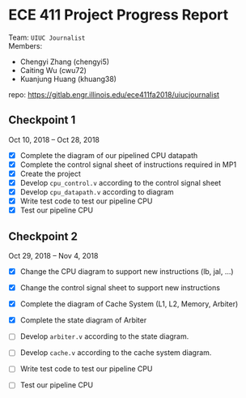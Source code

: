 # ECE 411 Project Progress Report

Team: `UIUC Journalist`  
Members: 
- Chengyi Zhang (chengyi5)
- Caiting Wu (cwu72)
- Kuanjung Huang (khuang38)

repo: https://gitlab.engr.illinois.edu/ece411fa2018/uiucjournalist

## Checkpoint 1
Oct 10, 2018 – Oct 28, 2018

* [X] Complete the diagram of our pipelined CPU datapath
* [X] Complete the control signal sheet of instructions required in MP1
* [X] Create the project
* [X] Develop `cpu_control.v` according to the control signal sheet
* [X] Develop `cpu_datapath.v`
according to diagram
* [X] Write test code to test our pipeline CPU
* [X] Test our pipeline CPU

## Checkpoint 2
Oct 29, 2018 – Nov 4, 2018

* [X] Change the CPU diagram to support new instructions (lb, jal, ...)
* [X] Change the control signal sheet to support new instructions 
* [X] Complete the diagram of Cache System (L1, L2, Memory, Arbiter)
* [X] Complete the state diagram of Arbiter
* [ ] Develop `arbiter.v` according to the state diagram.
* [ ] Develop `cache.v` according to the cache system diagram.
* [ ] Write test code to test our pipeline CPU
* [ ] Test our pipeline CPU

